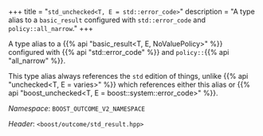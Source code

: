 +++
title = "`std_unchecked<T, E = std::error_code>`"
description = "A type alias to a `basic_result` configured with `std::error_code` and `policy::all_narrow`."
+++

A type alias to a {{% api "basic_result<T, E, NoValuePolicy>" %}} configured with {{% api "std::error_code" %}} and `policy::`{{% api "all_narrow" %}}.

This type alias always references the `std` edition of things, unlike {{% api "unchecked<T, E = varies>" %}} which references either this alias or {{% api "boost_unchecked<T, E = boost::system::error_code>" %}}.

*Namespace*: `BOOST_OUTCOME_V2_NAMESPACE`

*Header*: `<boost/outcome/std_result.hpp>`
